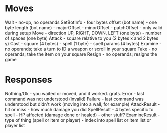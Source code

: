 Moves
=====

Wait
    - no-op, no operands
SetBotInfo
    - four bytes offset (bot name)
    - one byte length (bot name)
    - majorOffset
    - minorOffset
    - patchOffset
    - only valid during setup
Move
    - direction UP, RIGHT, DOWN, LEFT (one byte)
    - number of spaces (one byte)
Attack
    - square relative to you (2 bytes x and 2 bytes y)
Cast
    - square (4 bytes)
    - spell (1 byte)
    - spell params (4 bytes)
Examine
    - no operands; take a turn to ID a weapon or scroll in your square
Take
    - no operands; take the item on your square
Resign
    - no operands; resigns the game


Responses
=========

Nothing/Ok
    - you waited or moved, and it worked. grats. 
Error
    - last command was not understood (invalid)
Failure
    - last command was understood but didn't work (moving into a wall, for example)
AttackResult
    - hit or miss
    - how much damage you did
SpellResult
    - 4 bytes specific to spell
      - HP affected (damage done or healed)
      - other stuff?
ExamineResult
    - type of thing (spell or item or player)
    - index into spell list or item list or player list

